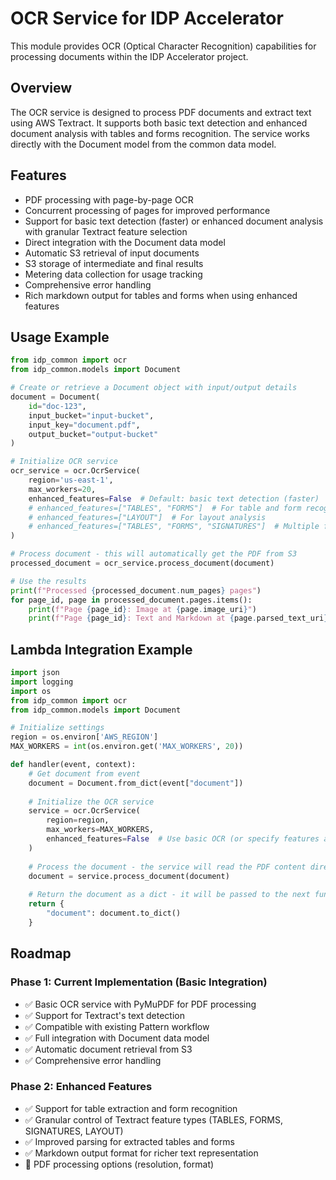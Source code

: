 # OCR Service for IDP Accelerator

This module provides OCR (Optical Character Recognition) capabilities for processing documents within the IDP Accelerator project.

## Overview

The OCR service is designed to process PDF documents and extract text using AWS Textract. It supports both basic text detection and enhanced document analysis with tables and forms recognition. The service works directly with the Document model from the common data model.

## Features

- PDF processing with page-by-page OCR
- Concurrent processing of pages for improved performance
- Support for basic text detection (faster) or enhanced document analysis with granular Textract feature selection
- Direct integration with the Document data model
- Automatic S3 retrieval of input documents
- S3 storage of intermediate and final results
- Metering data collection for usage tracking
- Comprehensive error handling
- Rich markdown output for tables and forms when using enhanced features

## Usage Example

```python
from idp_common import ocr
from idp_common.models import Document

# Create or retrieve a Document object with input/output details
document = Document(
    id="doc-123",
    input_bucket="input-bucket",
    input_key="document.pdf",
    output_bucket="output-bucket"
)

# Initialize OCR service
ocr_service = ocr.OcrService(
    region='us-east-1',
    max_workers=20,
    enhanced_features=False  # Default: basic text detection (faster)
    # enhanced_features=["TABLES", "FORMS"]  # For table and form recognition
    # enhanced_features=["LAYOUT"]  # For layout analysis
    # enhanced_features=["TABLES", "FORMS", "SIGNATURES"]  # Multiple features
)

# Process document - this will automatically get the PDF from S3
processed_document = ocr_service.process_document(document)

# Use the results
print(f"Processed {processed_document.num_pages} pages")
for page_id, page in processed_document.pages.items():
    print(f"Page {page_id}: Image at {page.image_uri}")
    print(f"Page {page_id}: Text and Markdown at {page.parsed_text_uri}")
```

## Lambda Integration Example

```python
import json
import logging
import os
from idp_common import ocr
from idp_common.models import Document

# Initialize settings
region = os.environ['AWS_REGION']
MAX_WORKERS = int(os.environ.get('MAX_WORKERS', 20))

def handler(event, context): 
    # Get document from event
    document = Document.from_dict(event["document"])
    
    # Initialize the OCR service
    service = ocr.OcrService(
        region=region,
        max_workers=MAX_WORKERS,
        enhanced_features=False  # Use basic OCR (or specify features as a list)
    )
    
    # Process the document - the service will read the PDF content directly
    document = service.process_document(document)
    
    # Return the document as a dict - it will be passed to the next function
    return {
        "document": document.to_dict()
    }
```

## Roadmap

### Phase 1: Current Implementation (Basic Integration)
- ✅ Basic OCR service with PyMuPDF for PDF processing
- ✅ Support for Textract's text detection
- ✅ Compatible with existing Pattern workflow
- ✅ Full integration with Document data model
- ✅ Automatic document retrieval from S3
- ✅ Comprehensive error handling

### Phase 2: Enhanced Features
- ✅ Support for table extraction and form recognition
- ✅ Granular control of Textract feature types (TABLES, FORMS, SIGNATURES, LAYOUT)
- ✅ Improved parsing for extracted tables and forms
- ✅ Markdown output format for richer text representation
- 🔲 PDF processing options (resolution, format)